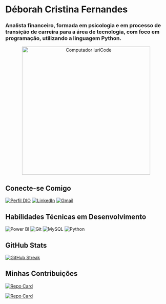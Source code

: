 # Déborah Cristina Fernandes

### Analista financeiro, formada em psicologia e em processo de transição de carreira para a área de tecnologia, com foco em programação, utilizando a linguagem Python.

<p align="center">
  <img src="https://th.bing.com/th/id/OIG1.NTrwEk9tTXidWNGTyO68?pid=ImgGn" width="400px" alt="Computador iuriCode">
</p>


## Conecte-se Comigo
[![Perfil DIO](https://img.shields.io/badge/-Meu%20Perfil%20na%20DIO-30A3DC?style=for-the-badge)](https://www.dio.me/users/deborahfernandes_psi)
[![LinkedIn](https://img.shields.io/badge/-LinkedIn-000?style=for-the-badge&logo=linkedin&logoColor=30A3DC)](https://www.linkedin.com/in/d%C3%A9borahfernandes/)
[![Gmail](https://img.shields.io/badge/Gmail-333333?style=for-the-badge&logo=gmail&logoColor=red)](mailto:devdeborah.py@gmail.com)

## Habilidades Técnicas em Desenvolvimento
![Power BI](https://img.shields.io/badge/Power_BI-FFC500?style=for-the-badge&logo=power-bi&logoColor=black)
![Git](https://img.shields.io/badge/GIT-E44C30?style=for-the-badge&logo=git&logoColor=white)
	![MySQL](https://img.shields.io/badge/MySQL-00000F?style=for-the-badge&logo=mysql&logoColor=white)
    ![Python](https://img.shields.io/badge/python-3670A0?style=for-the-badge&logo=python&logoColor=ffdd54)


## GitHub Stats
[![GitHub Streak](https://streak-stats.demolab.com/?user=DeborahFernandes&theme=bear&background=000&border=30A3DC&dates=FFF)](https://git.io/streak-stats)


## Minhas Contribuições
[![Repo Card](https://github-readme-stats.vercel.app/api/pin/?username=DeborahFernandes&repo=Formacao-Power-BI&bg_color=000&border_color=30A3DC&show_icons=true&icon_color=30A3DC&title_color=E94D5F&text_color=FFF)](https://github.com/DeborahFernandes/Formacao-Power-BI)

[![Repo Card](https://github-readme-stats.vercel.app/api/pin/?username=DeborahFernandes&repo=dio-lab-open-source&bg_color=000&border_color=30A3DC&show_icons=true&icon_color=30A3DC&title_color=E94D5F&text_color=FFF)](https://github.com/DeborahFernandes/dio-lab-open-source)
